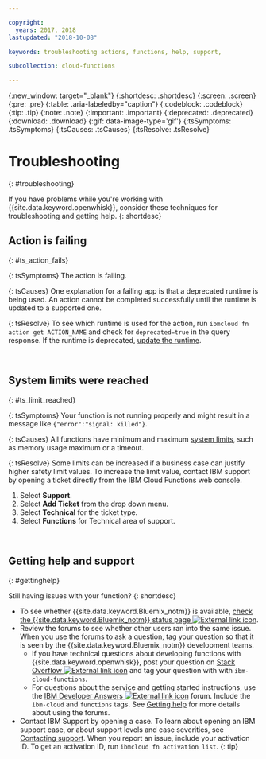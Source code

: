 ```yaml
---

copyright:
  years: 2017, 2018
lastupdated: "2018-10-08"

keywords: troubleshooting actions, functions, help, support,

subcollection: cloud-functions

---
```


{:new_window: target="_blank"}
{:shortdesc: .shortdesc}
{:screen: .screen}
{:pre: .pre}
{:table: .aria-labeledby="caption"}
{:codeblock: .codeblock}
{:tip: .tip}
{:note: .note}
{:important: .important}
{:deprecated: .deprecated}
{:download: .download}
{:gif: data-image-type='gif'}
{:tsSymptoms: .tsSymptoms}
{:tsCauses: .tsCauses}
{:tsResolve: .tsResolve}

# Troubleshooting
{: #troubleshooting}

If you have problems while you're working with {{site.data.keyword.openwhisk}}, consider these techniques for troubleshooting and getting help.
{: shortdesc}



## Action is failing
{: #ts_action_fails}

{: tsSymptoms}
The action is failing.

{: tsCauses}
One explanation for a failing app is that a deprecated runtime is being used. An action cannot be completed successfully until the runtime is updated to a supported one.

{: tsResolve}
To see which runtime is used for the action, run `ibmcloud fn action get ACTION_NAME` and check for `deprecated=true` in the query response. If the runtime is deprecated, [update the runtime](/docs/openwhisk?topic=cloud-functions-actions#actions_update).


<br />


## System limits were reached
{: #ts_limit_reached}

{: tsSymptoms}
Your function is not running properly and might result in a message like `{"error":"signal: killed"}`.

{: tsCauses}
All functions have minimum and maximum [system limits](/docs/openwhisk?topic=cloud-functions-limits#limits_syslimits), such as memory usage maximum or a timeout.

{: tsResolve}
Some limits can be increased if a business case can justify higher safety limit values. To increase the limit value, contact IBM support by opening a ticket directly from the IBM Cloud Functions web console.

1. Select **Support**.
2. Select **Add Ticket** from the drop down menu.
3. Select **Technical** for the ticket type.
4. Select **Functions** for Technical area of support.


<br />


## Getting help and support
{: #gettinghelp}

Still having issues with your function?
{: shortdesc}

-   To see whether {{site.data.keyword.Bluemix_notm}} is available, [check the {{site.data.keyword.Bluemix_notm}} status page ![External link icon](../icons/launch-glyph.svg "External link icon")](https://cloud.ibm.com/status?selected=status).
-   Review the forums to see whether other users ran into the same issue. When you use the forums to ask a question, tag your question so that it is seen by the {{site.data.keyword.Bluemix_notm}} development teams.
    -   If you have technical questions about developing functions with {{site.data.keyword.openwhisk}}, post your question on [Stack Overflow ![External link icon](../icons/launch-glyph.svg "External link icon")](https://stackoverflow.com/search?q=ibm-cloud-functions) and tag your question with with `ibm-cloud-functions`.
    -   For questions about the service and getting started instructions, use the [IBM Developer Answers ![External link icon](../icons/launch-glyph.svg "External link icon")](https://developer.ibm.com/answers/topics/functions/?smartspace=bluemix) forum. Include the `ibm-cloud` and `functions` tags.
    See [Getting help](/docs/get-support?topic=get-support-getting-customer-support#using-avatar) for more details about using the forums.
-   Contact IBM Support by opening a case. To learn about opening an IBM support case, or about support levels and case severities, see [Contacting support](/docs/get-support?topic=get-support-getting-customer-support).
When you report an issue, include your activation ID. To get an activation ID, run `ibmcloud fn activation list`.
{: tip}
